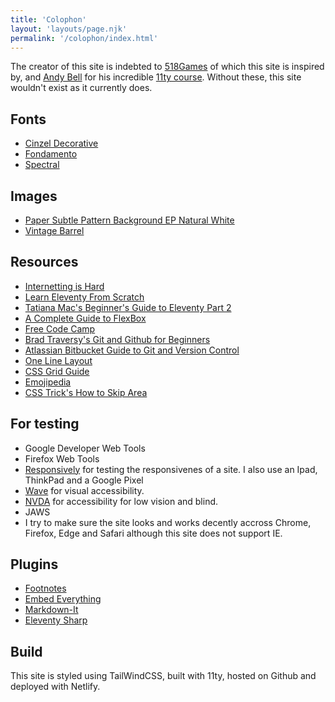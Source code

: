 ```yaml
---
title: 'Colophon'
layout: 'layouts/page.njk'
permalink: '/colophon/index.html'
---
```


The creator of this site is indebted to [518Games](http://518games.com/) of which this site is inspired by, and [Andy Bell](https://hankchizljaw.com/) for his incredible [11ty course](https://piccalil.li/course/learn-eleventy-from-scratch/). Without these, this site wouldn't exist as it currently does.

## Fonts

* [Cinzel Decorative](https://fonts.google.com/specimen/Cinzel+Decorative)
* [Fondamento](https://fonts.google.com/specimen/Fondamento)
* [Spectral](https://fonts.google.com/specimen/Spectral)

## Images

* [Paper Subtle Pattern Background EP Natural White](https://www.toptal.com/designers/subtlepatterns/ep-natural-white/)
* [Vintage Barrel](https://graphicgoods.net/downloads/free-vintage-illustrations-vol-2/)

## Resources

* [Internetting is Hard](https://www.internetingishard.com/)
* [Learn Eleventy From Scratch](https://piccalil.li/course/learn-eleventy-from-scratch/)
* [Tatiana Mac's Beginner's Guide to Eleventy Part 2](https://tatianamac.com/posts/beginner-eleventy-tutorial-partii/)
* [A Complete Guide to FlexBox](https://css-tricks.com/snippets/css/a-guide-to-flexbox/)
* [Free Code Camp](https://www.freecodecamp.org/)
* [Brad Traversy's Git and Github for Beginners](https://www.youtube.com/watch?v=SWYqp7iY_Tc)
* [Atlassian Bitbucket Guide to Git and Version Control](https://www.atlassian.com/git/tutorials/what-is-version-control)
* [One Line Layout](https://1linelayouts.glitch.me/)
* [CSS Grid Guide](https://learncssgrid.com/)
* [Emojipedia](https://emojipedia.org/)
* [CSS Trick's How to Skip Area](https://css-tricks.com/how-to-create-a-skip-to-content-link/)

## For testing

* Google Developer Web Tools
* Firefox Web Tools
* [Responsively](https://responsively.app/) for testing the responsivenes of a site. I also use an Ipad, ThinkPad and a Google Pixel
* [Wave](https://wave.webaim.org/) for visual accessibility. 
* [NVDA](https://www.nvaccess.org/) for accessibility for low vision and blind.
* JAWS 
* I try to make sure the site looks and works decently accross Chrome, Firefox, Edge and Safari although this site does not support IE.

## Plugins

* [Footnotes](https://github.com/KittyGiraudel/eleventy-plugin-footnotes)
* [Embed Everything](https://gfscott.com/embed-everything/)
* [Markdown-It](https://github.com/markdown-it/markdown-it)
* [Eleventy Sharp](https://www.npmjs.com/package/eleventy-plugin-sharp?activeTab=readme)

## Build 

This site is styled using TailWindCSS, built with 11ty, hosted on Github and deployed with Netlify.
